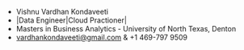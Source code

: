 - Vishnu Vardhan Kondaveeti
- |Data Engineer|Cloud Practioner|
- Masters in Business Analytics - University of North Texas, Denton
- vardhankondaveeti@gmail.com & +1 469-797 9509
